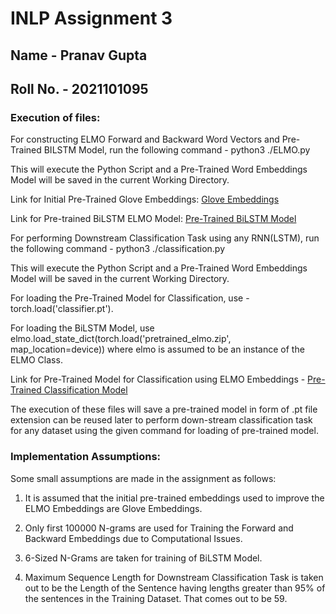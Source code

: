 # INLP Assignment 3
## Name - Pranav Gupta
## Roll No. - 2021101095

### Execution of files:
For constructing ELMO Forward and Backward Word Vectors and Pre-Trained BILSTM Model, run the following command - 
python3 ./ELMO.py

This will execute the Python Script and a Pre-Trained Word Embeddings Model will be saved in the current Working Directory.


Link for Initial Pre-Trained Glove Embeddings: [Glove Embeddings](https://iiitaphyd-my.sharepoint.com/:t:/g/personal/pranav_g_students_iiit_ac_in/EQ3yISHCV9tMtOyeGXTyXV0B-ZcSBTBnESshDra0_haCog?e=fdo1uf)

Link for Pre-trained BiLSTM ELMO Model: [Pre-Trained BiLSTM Model](https://iiitaphyd-my.sharepoint.com/:u:/g/personal/pranav_g_students_iiit_ac_in/EUAyNgV2YstKoU42fBgjXiUBEbrfGsCdPMl34aPv80sFMw?e=lMcZSQ)


For performing Downstream Classification Task using any RNN(LSTM), run the following command - 
python3 ./classification.py

This will execute the Python Script and a Pre-Trained Word Embeddings Model will be saved in the current Working Directory.

For loading the Pre-Trained Model for Classification, use - torch.load('classifier.pt').

For loading the BiLSTM Model, use elmo.load_state_dict(torch.load('pretrained_elmo.zip', map_location=device)) where elmo is assumed to be an instance of the ELMO Class.




Link for Pre-Trained Model for Classification using ELMO Embeddings - [Pre-Trained Classification Model](https://iiitaphyd-my.sharepoint.com/:u:/g/personal/pranav_g_students_iiit_ac_in/EXFyLocprCNLtJ9n_C05tvYBjPuZOQQ7EmQYe6H8LyNWig?e=WmhxHC)


The execution of these files will save a pre-trained model in form of .pt file extension can be reused later to perform down-stream classification task for any dataset using the given command for loading of pre-trained model.


### Implementation Assumptions:
Some small assumptions are made in the assignment as follows: 

1. It is assumed that the initial pre-trained embeddings used to improve the ELMO Embeddings are Glove Embeddings.

2. Only first 100000 N-grams are used for Training the Forward and Backward Embeddings due to Computational Issues.

3. 6-Sized N-Grams are taken for training of BiLSTM Model.

4. Maximum Sequence Length for Downstream Classification Task is taken out to be the Length of the Sentence having lengths greater than 95% of the sentences in the Training Dataset. That comes out to be 59.